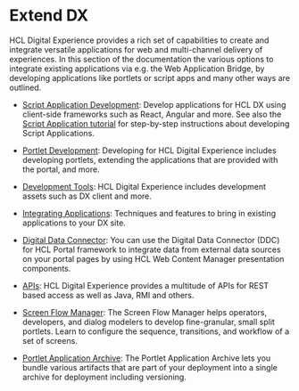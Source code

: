 # Extend DX

HCL Digital Experience provides a rich set of capabilities to create and integrate versatile applications for web and multi-channel delivery of experiences.
In this section of the documentation the various options to integrate existing applications via e.g. the Web Application Bridge, by developing applications like portlets or script apps and many other ways are outlined.


-   [Script Application Development](script_application/index.md): Develop applications for HCL DX using client-side frameworks such as React, Angular and more. See also the [Script Application tutorial](../guide_me/tutorials/scriptapps/index.md) for step-by-step instructions about developing Script Applications.

-   [Portlet Development](portlets_development/index.md): Developing for HCL Digital Experience includes developing portlets, extending the applications that are provided with the portal, and more.

-   [Development Tools](development_tools/index.md): HCL Digital Experience includes development assets such as DX client and more.

-   [Integrating Applications](integration/index.md): Techniques and features to bring in existing applications to your DX site.

-   [Digital Data Connector](ddc/index.md): You can use the Digital Data Connector (DDC) for HCL Portal framework to integrate data from external data sources on your portal pages by using HCL Web Content Manager presentation components.

-   [APIs](apis/index.md): HCL Digital Experience provides a multitude of APIs for REST based access as well as Java, RMI and others.

-   [Screen Flow Manager](screenflow/index.md): The Screen Flow Manager helps operators, developers, and dialog modelers to develop fine-granular, small split portlets. Learn to configure the sequence, transitions, and workflow of a set of screens.

-   [Portlet Application Archive](paa/index.md): The Portlet Application Archive lets you bundle various artifacts that are part of your deployment into a single archive for deployment including versioning.
